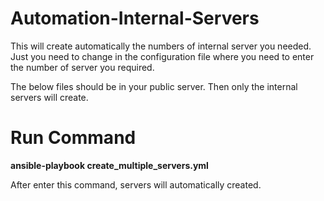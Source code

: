 # Automation-Internal-Servers
This will create automatically the numbers of internal server you needed. Just you need to change in the configuration file where you need to enter the number of server you required. 

The below files should be in your public server. Then only the internal servers will create.
# Run Command 

**ansible-playbook create_multiple_servers.yml**

After enter this command, servers will automatically created.
